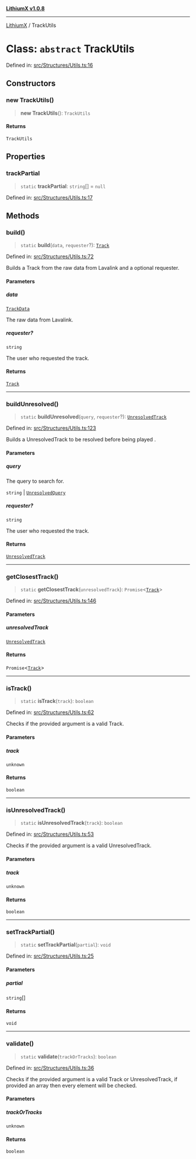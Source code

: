 [**LithiumX v1.0.8**](../README.md)

***

[LithiumX](../globals.md) / TrackUtils

# Class: `abstract` TrackUtils

Defined in: [src/Structures/Utils.ts:16](https://github.com/anantix-network/LithiumX/blob/6d83bed841f7c0d8766531c5310768bcb05e7f91/src/Structures/Utils.ts#L16)

## Constructors

### new TrackUtils()

> **new TrackUtils**(): `TrackUtils`

#### Returns

`TrackUtils`

## Properties

### trackPartial

> `static` **trackPartial**: `string`[] = `null`

Defined in: [src/Structures/Utils.ts:17](https://github.com/anantix-network/LithiumX/blob/6d83bed841f7c0d8766531c5310768bcb05e7f91/src/Structures/Utils.ts#L17)

## Methods

### build()

> `static` **build**(`data`, `requester`?): [`Track`](../interfaces/Track.md)

Defined in: [src/Structures/Utils.ts:72](https://github.com/anantix-network/LithiumX/blob/6d83bed841f7c0d8766531c5310768bcb05e7f91/src/Structures/Utils.ts#L72)

Builds a Track from the raw data from Lavalink and a optional requester.

#### Parameters

##### data

[`TrackData`](../interfaces/TrackData.md)

The raw data from Lavalink.

##### requester?

`string`

The user who requested the track.

#### Returns

[`Track`](../interfaces/Track.md)

***

### buildUnresolved()

> `static` **buildUnresolved**(`query`, `requester`?): [`UnresolvedTrack`](../interfaces/UnresolvedTrack.md)

Defined in: [src/Structures/Utils.ts:123](https://github.com/anantix-network/LithiumX/blob/6d83bed841f7c0d8766531c5310768bcb05e7f91/src/Structures/Utils.ts#L123)

Builds a UnresolvedTrack to be resolved before being played  .

#### Parameters

##### query

The query to search for.

`string` | [`UnresolvedQuery`](../interfaces/UnresolvedQuery.md)

##### requester?

`string`

The user who requested the track.

#### Returns

[`UnresolvedTrack`](../interfaces/UnresolvedTrack.md)

***

### getClosestTrack()

> `static` **getClosestTrack**(`unresolvedTrack`): `Promise`\<[`Track`](../interfaces/Track.md)\>

Defined in: [src/Structures/Utils.ts:146](https://github.com/anantix-network/LithiumX/blob/6d83bed841f7c0d8766531c5310768bcb05e7f91/src/Structures/Utils.ts#L146)

#### Parameters

##### unresolvedTrack

[`UnresolvedTrack`](../interfaces/UnresolvedTrack.md)

#### Returns

`Promise`\<[`Track`](../interfaces/Track.md)\>

***

### isTrack()

> `static` **isTrack**(`track`): `boolean`

Defined in: [src/Structures/Utils.ts:62](https://github.com/anantix-network/LithiumX/blob/6d83bed841f7c0d8766531c5310768bcb05e7f91/src/Structures/Utils.ts#L62)

Checks if the provided argument is a valid Track.

#### Parameters

##### track

`unknown`

#### Returns

`boolean`

***

### isUnresolvedTrack()

> `static` **isUnresolvedTrack**(`track`): `boolean`

Defined in: [src/Structures/Utils.ts:53](https://github.com/anantix-network/LithiumX/blob/6d83bed841f7c0d8766531c5310768bcb05e7f91/src/Structures/Utils.ts#L53)

Checks if the provided argument is a valid UnresolvedTrack.

#### Parameters

##### track

`unknown`

#### Returns

`boolean`

***

### setTrackPartial()

> `static` **setTrackPartial**(`partial`): `void`

Defined in: [src/Structures/Utils.ts:25](https://github.com/anantix-network/LithiumX/blob/6d83bed841f7c0d8766531c5310768bcb05e7f91/src/Structures/Utils.ts#L25)

#### Parameters

##### partial

`string`[]

#### Returns

`void`

***

### validate()

> `static` **validate**(`trackOrTracks`): `boolean`

Defined in: [src/Structures/Utils.ts:36](https://github.com/anantix-network/LithiumX/blob/6d83bed841f7c0d8766531c5310768bcb05e7f91/src/Structures/Utils.ts#L36)

Checks if the provided argument is a valid Track or UnresolvedTrack, if provided an array then every element will be checked.

#### Parameters

##### trackOrTracks

`unknown`

#### Returns

`boolean`
